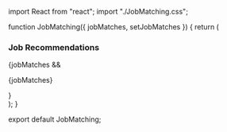 import React from "react";
import "./JobMatching.css";

function JobMatching({ jobMatches, setJobMatches }) {
  return (
    <div className="preview">
      <h3>Job Recommendations</h3>
      {jobMatches && <p>{jobMatches}</p>}
    </div>
  );
}

export default JobMatching;
